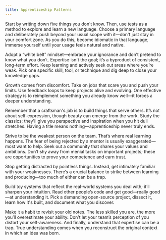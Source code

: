 ```yaml
---
title: Apprenticeship Patterns
---
```



Start by writing down five things you don't know. Then, use tests as a method to explore and learn a new language. Choose a primary language and deliberately push beyond your usual scope with it—don't just stay in your comfort zone. As you do this, become idiomatic in that language; immerse yourself until your usage feels natural and native.

Adopt a “white belt” mindset—embrace your ignorance and don’t pretend to know what you don’t. Expertise isn't the goal; it’s a byproduct of consistent, long-term effort. Keep learning and actively seek out areas where you’re weak. Pick one specific skill, tool, or technique and dig deep to close your knowledge gaps.

Growth comes from discomfort. Take on jobs that scare you and push your limits. Use feedback loops to keep projects alive and evolving. One effective strategy is to reimplement something you already know well—it forces a deeper understanding.

Remember that a craftsman's job is to build things that serve others. It’s not about self-expression, though beauty can emerge from the work. Study the classics; they'll give you perspective and inspiration when you hit dull stretches. Having a title means nothing—apprenticeship never truly ends.

Strive to be the weakest person on the team. That’s where real learning happens. The fear of being rejected by a mentor is usually exaggerated—most want to help. Seek out a community that shares your values and ambitions. Don’t shy away from menial tasks on important projects; these are opportunities to prove your competence and earn trust.

Stop getting distracted by pointless things. Instead, get intimately familiar with your weaknesses. There’s a crucial balance to strike between learning and producing—too much of either can be a trap.

Build toy systems that reflect the real-world systems you deal with; it’ll sharpen your intuition. Read other people’s code and get good—really good—at understanding it. Pick a demanding open-source project, dissect it, learn how it's built, and document what you discover.

Make it a habit to revisit your old notes. The less skilled you are, the more you’ll overestimate your ability. Don’t let your team’s perception of you distort your self-awareness. And finally, understand that expertise can be a trap. True understanding comes when you reconstruct the original context in which an idea was born.
